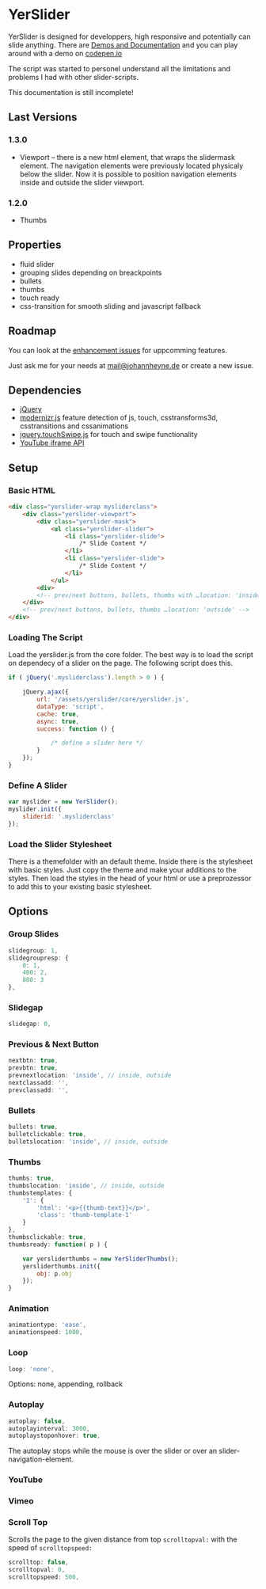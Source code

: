 YerSlider
==========================================

YerSlider is designed for developpers, high responsive and potentially can slide anything.
There are [Demos and Documentation](http://demo.johannheyne.de/yerslider/demo/) and you can play around with a demo on [codepen.io](http://codepen.io/johannheyne/pen/sekGb)

The script was started to personel understand all the limitations and problems I had with other slider-scripts.

This documentation is still incomplete!

Last Versions
------------------------------------------

### 1.3.0 ##################################

* Viewport – there is a new html element, that wraps the slidermask element. The navigation elements were previously located physicaly below the slider. Now it is possible to position navigation elements inside and outside the slider viewport.

### 1.2.0 ##################################

* Thumbs

Properties
------------------------------------------

* fluid slider
* grouping slides depending on breackpoints
* bullets
* thumbs
* touch ready
* css-transition for smooth sliding and javascript fallback

Roadmap
------------------------------------------

You can look at the [enhancement issues](https://github.com/johannheyne/yerslider/issues?labels=enhancement&milestone=&page=1&state=open) for uppcomming features.

Just ask me for your needs at mail@johannheyne.de or create a new issue.

Dependencies
------------------------------------------

* [jQuery](http://jquery.com/)
* [modernizr.js](http://modernizr.com/)
feature detection of js, touch, csstransforms3d, csstransitions and cssanimations
* [jquery.touchSwipe.js](https://github.com/mattbryson/TouchSwipe-Jquery-Plugin)
for touch and swipe functionality
* [YouTube iframe API](https://www.youtube.com/iframe_api)

Setup
------------------------------------------

### Basic HTML ##########################

```html
<div class="yerslider-wrap mysliderclass">
	<div class="yerslider-viewport">
		<div class="yerslider-mask">
			<ul class="yerslider-slider">
				<li class="yerslider-slide">
					/* Slide Content */
				</li>
				<li class="yerslider-slide">
					/* Slide Content */
				</li>
			</ul>
		<div>
		<!-- prev/next buttons, bullets, thumbs with …location: 'inside' -->
	</div>
	<!-- prev/next buttons, bullets, thumbs …location: 'outside' -->
</div>
```

### Loading The Script ###################

Load the yerslider.js from the core folder. The best way is to load the script on dependecy of a slider on the page. The following script does this.

```javascript
if ( jQuery('.mysliderclass').length > 0 ) {

	jQuery.ajax({
		url: '/assets/yerslider/core/yerslider.js',
		dataType: 'script',
		cache: true,
		async: true,
		success: function () {

			/* define a slider here */
		}
	});
}
```

### Define A Slider ######################

```javascript
var myslider = new YerSlider();
myslider.init({
	sliderid: '.mysliderclass'
});
```

### Load the Slider Stylesheet ###########

There is a themefolder with an default theme. Inside there is the stylesheet with basic styles. Just copy the theme and make your additions to the styles. Then load the styles in the head of your html or use a preprozessor to add this to your existing basic stylesheet.

Options
-----------------------------------------

### Group Slides #########################

```javascript
slidegroup: 1,
slidegroupresp: {
	0: 1,
	400: 2,
	800: 3
},
```

### Slidegap #############################

```javascript
slidegap: 0,
```

### Previous & Next Button ###############

```javascript
nextbtn: true,
prevbtn: true,
prevnextlocation: 'inside', // inside, outside
nextclassadd: '',
prevclassadd: '',
```

### Bullets

```javascript
bullets: true,
bulletclickable: true,
bulletslocation: 'inside', // inside, outside

```

### Thumbs ###############################

```javascript
thumbs: true,
thumbslocation: 'inside', // inside, outside
thumbstemplates: {
	'1': {
		'html': '<p>{{thumb-text}}</p>',
		'class': 'thumb-template-1'
	}
},
thumbsclickable: true,
thumbsready: function( p ) {

	var yersliderthumbs = new YerSliderThumbs();
	yersliderthumbs.init({
		obj: p.obj
	});
}
```

### Animation ######################

```javascript
animationtype: 'ease',
animationspeed: 1000,
```

### Loop #################################

```javascript
loop: 'none',
```

Options: none, appending, rollback

### Autoplay ##############################

```javascript
autoplay: false,
autoplayinterval: 3000,
autoplaystoponhover: true,
```

The autoplay stops while the mouse is over the slider or over an slider-navigation-element.

### YouTube ###############################

### Vimeo #################################

### Scroll Top

Scrolls the page to the given distance from top <code>scrolltopval:</code> with the speed of <code>scrolltopspeed:</code>

```javascript
scrolltop: false,
scrolltopval: 0,
scrolltopspeed: 500,
```